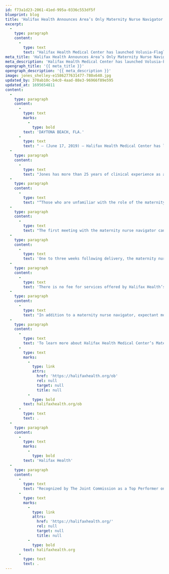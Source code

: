 ```yaml
---
id: f73a1d23-2061-41ed-995a-0336c553df5f
blueprint: blog
title: 'Halifax Health Announces Area’s Only Maternity Nurse Navigator Program, Unveils Renovations to Labor and Delivery Rooms'
excerpt:
  -
    type: paragraph
    content:
      -
        type: text
        text: "Halifax Health Medical Center has launched Volusia-Flagler’s only Maternity Nurse Navigator Program.\_ Shelley Jones, an advanced practice registered nurse in the Halifax Health-Center for Women and Infant Health, leads the program as the hospital’s maternity nurse navigator."
meta_title: 'Halifax Health Announces Area’s Only Maternity Nurse Navigator Program'
meta_description: 'Halifax Health Medical Center has launched Volusia-Flagler’s only Maternity Nurse Navigator Program.'
opengraph_title: '{{ meta_title }}'
opengraph_description: '{{ meta_description }}'
image: jones_shelley-e1586277631477-780x640.jpg
updated_by: 370ab10c-b4c0-4aad-88e3-96966f89e595
updated_at: 1695654811
content:
  -
    type: paragraph
    content:
      -
        type: text
        marks:
          -
            type: bold
        text: 'DAYTONA BEACH, FLA.'
      -
        type: text
        text: " – (June 17, 2019) – Halifax Health Medical Center has launched Volusia-Flagler’s only Maternity Nurse Navigator Program.\_ Shelley Jones, an advanced practice registered nurse in the Halifax Health-Center for Women and Infant Health, leads the program as the hospital’s maternity nurse navigator."
  -
    type: paragraph
    content:
      -
        type: text
        text: "Jones has more than 25 years of clinical experience as a labor and delivery nurse and a nurse practitioner for an obstetrics and gynecology practice.\_ In her new role as maternity nurse navigator, Jones provides individualized, patient-centered care to mothers-to-be, new mothers, babies and their families."
  -
    type: paragraph
    content:
      -
        type: text
        text: "“Those who are unfamiliar with the role of the maternity nurse navigator should know that they are there to serve as a mother’s personal coach, advocate and friend from pregnancy through parenthood.\_ A navigator is there to meet with you and your partner to collaborate, educate and help you set expectations so that you may have the best pregnancy, labor and delivery experience possible,” Jones explains."
  -
    type: paragraph
    content:
      -
        type: text
        text: "The first meeting with the maternity nurse navigator can be as early as 10-20 weeks gestation of pregnancy. The second meeting will occur at 20-30 weeks and the third will happen at 30-40 weeks.\_ During these meetings, the maternity nurse navigator will answer any questions or concerns a mother may have as well as provide information on nutrition; maintaining a safe and active pregnancy; how to cope with pregnancy discomforts; activity and weight gain; hospital pre-registration; selecting classes and enrolling; tips for selecting a pediatrician; and finalizing a birth plan."
  -
    type: paragraph
    content:
      -
        type: text
        text: 'One to three weeks following delivery, the maternity nurse navigator will be available to meet to discuss community resources and support groups available; signs of postpartum depression; and breastfeeding concerns; as well as answer any other questions new parents may have at that time.'
  -
    type: paragraph
    content:
      -
        type: text
        text: 'There is no fee for services offered by Halifax Health’s Maternity Nurse Navigator Program.'
  -
    type: paragraph
    content:
      -
        type: text
        text: "In addition to a maternity nurse navigator, expectant mothers will also find refreshed Labor and Delivery rooms at Halifax Health Medical Center.\_ Twelve labor and delivery rooms were recently refurbished to present a spa-like feel.\_ The rooms feature new artwork, essential oil diffusers and speakers that can provide relaxing music to mothers while in labor."
  -
    type: paragraph
    content:
      -
        type: text
        text: 'To learn more about Halifax Health Medical Center’s Maternity Nurse Navigator Program or to schedule a tour of the Halifax Health-Center for Women and Infant Health, call 386.425.BABY (2229) or visit '
      -
        type: text
        marks:
          -
            type: link
            attrs:
              href: 'https://halifaxhealth.org/ob'
              rel: null
              target: null
              title: null
          -
            type: bold
        text: halifaxhealth.org/ob
      -
        type: text
        text: .
  -
    type: paragraph
    content:
      -
        type: text
        marks:
          -
            type: bold
        text: 'Halifax Health'
  -
    type: paragraph
    content:
      -
        type: text
        text: "Recognized by The Joint Commission as a Top Performer on Key Quality Measures, Halifax Health serves Volusia and Flagler counties, providing a continuum of healthcare services through a network of organizations including a tertiary hospital, community hospital, freestanding emergency department, an urgent care, psychiatric services, a cancer treatment center with five outreach locations, the area’s largest hospice, a center for inpatient rehabilitation, outpatient rehabilitation clinics, primary care walk-in clinics, a walk-in clinic specializing in women’s health, a pediatric care community clinic, three children’s medical practices, a home healthcare agency, and an exclusive provider organization.\_ Halifax Health offers the area’s only Level II Trauma Center, Comprehensive Stroke Center, Pediatric Intensive Care Unit, Pediatric Emergency Department, Child and Adolescent Behavioral Services, complete Neurosurgical Services, OB Emergency Department and Level III Neonatal Intensive Care Unit that cares for babies born earlier than 28 weeks.\_ For more information, visit "
      -
        type: text
        marks:
          -
            type: link
            attrs:
              href: 'https://halifaxhealth.org/'
              rel: null
              target: null
              title: null
          -
            type: bold
        text: halifaxhealth.org
      -
        type: text
        text: .
---
```

